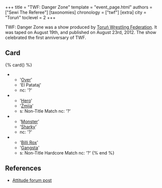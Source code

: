 +++
title = "TWF: Danger Zone"
template = "event_page.html"
authors = ["Sewi The Referee"]
[taxonomies]
chronology = ["twf"]
[extra]
city = "Toruń"
toclevel = 2
+++

TWF: Danger Zone was a show produced by [Toruń Wrestling Federation](@/o/twf.md). It was taped on August 19th, and published on August 23rd, 2012. The show celebrated the first anniversary of TWF.

## Card

{% card() %}
- - '[Over](@/w/over.md)'
  - 'El Patataj'
  - nc: '?'
- - '[Hero](@/w/pj-blake.md)'
  - '[Żmija](@/w/zmija.md)'
  - s: Non-Title Match
    nc: '?'
- - '[Monster](@/w/chris-hunter.md)'
  - '[Sharky](@/w/sharky.md)'
  - nc: '?'
- - '[Billi Rox](@/w/corin-mear.md)'
  - '[Gangsta](@/w/jay-revolt.md)'
  - s: Non-Title Hardcore Match
    nc: '?'
{% end %}

## References

* [Attitude forum post](https://forum.wrestling.pl/topic/30844-twf-danger-zone-190812-czyli-rok-z-twf)
